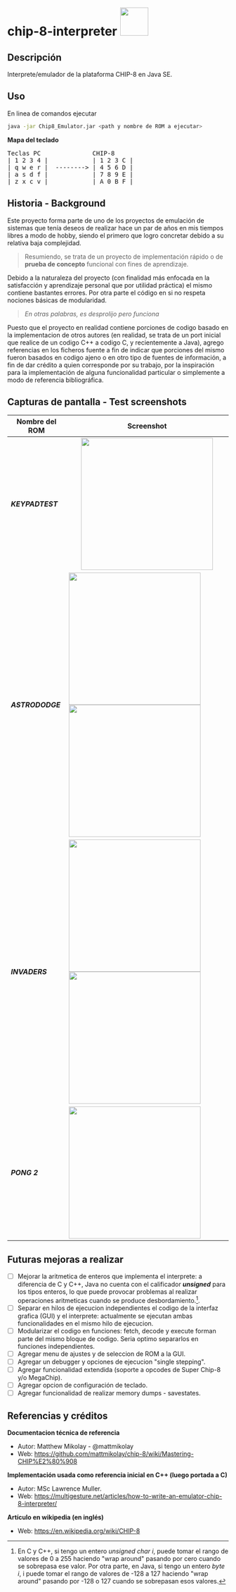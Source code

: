 # chip-8-interpreter <span align="center" ><img width="64" src="https://user-images.githubusercontent.com/43502194/161391509-a865027c-ff5e-4fd9-887a-f64f04c35164.png"/></span>


## Descripción
Interprete/emulador de la plataforma CHIP-8 en Java SE.

## Uso
En linea de comandos ejecutar

```bash
java -jar Chip8_Emulator.jar <path y nombre de ROM a ejecutar>
```

**Mapa del teclado**

<pre>
Teclas PC              CHIP-8
| 1 2 3 4 |            | 1 2 3 C |
| q w e r |  --------> | 4 5 6 D |
| a s d f |            | 7 8 9 E |
| z x c v |            | A 0 B F |
</pre>


## Historia - Background

Este proyecto forma parte de uno de los proyectos de emulación de sistemas que tenía deseos de realizar hace un par de años en mis tiempos libres a modo de hobby, siendo el primero que logro concretar debido a su relativa baja complejidad.

> Resumiendo, se trata de un proyecto de implementación rápido o de **prueba de concepto** funcional con fines de aprendizaje.

Debido a la naturaleza del proyecto (con finalidad más enfocada en la satisfacción y aprendizaje personal que por utilidad práctica) el mismo contiene bastantes errores. Por otra parte el código en si no respeta nociones básicas de modularidad.

> *En otras palabras, es desprolijo pero funciona*

Puesto que el proyecto en realidad contiene porciones de codigo basado en la implementacion de otros autores (en realidad, se trata de un port inicial que realice de un codigo C++ a codigo C, y recientemente a Java), agrego referencias en los ficheros fuente a fin de indicar que porciones del mismo fueron basados en codigo ajeno o en otro tipo de fuentes de información, a fin de dar crédito a quien corresponde por su trabajo, por la inspiración para la implementación de alguna funcionalidad particular o simplemente a modo de referencia bibliográfica.

## Capturas de pantalla - Test screenshots

| Nombre del ROM | Screenshot | 
| --------- | --------- | 
| ***KEYPADTEST*** | <center><img width="300" src="https://user-images.githubusercontent.com/43502194/161349778-ddd85838-9c45-4866-8fbe-c49a33f1e222.png"/></center> | 
| ***ASTRODODGE*** |  <img width="300" src="https://user-images.githubusercontent.com/43502194/161350046-d86b71fa-b9bb-4573-939b-ffcdddcd1e49.png"/> <img width="300" src="https://user-images.githubusercontent.com/43502194/161350111-6238274d-3b8d-4eac-8c07-b91344575fbb.png"/> | 
| ***INVADERS*** | <img width="300" src="https://user-images.githubusercontent.com/43502194/161355049-a0959980-fdd3-4306-840b-37c824d91e1a.png"/> <img width="300" src="https://user-images.githubusercontent.com/43502194/161355220-ea7ae39f-7651-4e37-997e-9c06b9a01a0b.png"/>|
| ***PONG 2*** | <img width="300" src="https://user-images.githubusercontent.com/43502194/161355595-52f37b41-c596-4fac-bda7-995f3643236e.png"/>|

## Futuras mejoras a realizar

- [ ] Mejorar la aritmetica de enteros que implementa el interprete: a diferencia de C y C++, Java no cuenta con el calificador ***unsigned*** para los tipos enteros, lo que puede provocar problemas al realizar operaciones aritmeticas cuando se produce desbordamiento.[^1].
- [ ] Separar en hilos de ejecucion independientes el codigo de la interfaz grafica (GUI) y el interprete: actualmente se ejecutan ambas funcionalidades en el mismo hilo de ejecucion.
- [ ] Modularizar el codigo en funciones: fetch, decode y execute forman parte del mismo bloque de codigo. Seria optimo separarlos en funciones independientes.
- [ ] Agregar menu de ajustes y de seleccion de ROM a la GUI.
- [ ] Agregar un debugger y opciones de ejecucion "single stepping".
- [ ] Agregar funcionalidad extendida (soporte a opcodes de Super Chip-8 y/o MegaChip).
- [ ] Agregar opcion de configuración de teclado.
- [ ] Agregar funcionalidad de realizar memory dumps - savestates.

## Referencias y créditos
**Documentacion técnica de referencia**
* Autor: Matthew Mikolay  - @mattmikolay 
* Web: https://github.com/mattmikolay/chip-8/wiki/Mastering-CHIP%E2%80%908

**Implementación usada como referencia inicial en C++ (luego portada a C)**
* Autor: MSc Lawrence Muller.
* Web: https://multigesture.net/articles/how-to-write-an-emulator-chip-8-interpreter/

**Artículo en wikipedia (en inglés)**
* Web: https://en.wikipedia.org/wiki/CHIP-8


[^1]: En C y C++, si tengo un entero *unsigned char i*, puede tomar el rango de valores de 0 a 255 haciendo "wrap around" pasando por cero cuando se sobrepasa ese valor. Por otra parte, en Java, si tengo un entero *byte i*, i puede tomar el rango de valores de -128 a 127 haciendo "wrap around" pasando por -128 o 127 cuando se sobrepasan esos valores.
